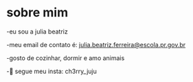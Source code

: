 # sobre mim
  -eu sou a julia  beatriz 
 
 -meu email de contato é: julia.beatriz.ferreira@escola.pr.gov.br
 
 -gosto de cozinhar, dormir e amo animais
 
 -💞️ segue meu insta: ch3rry_juju
